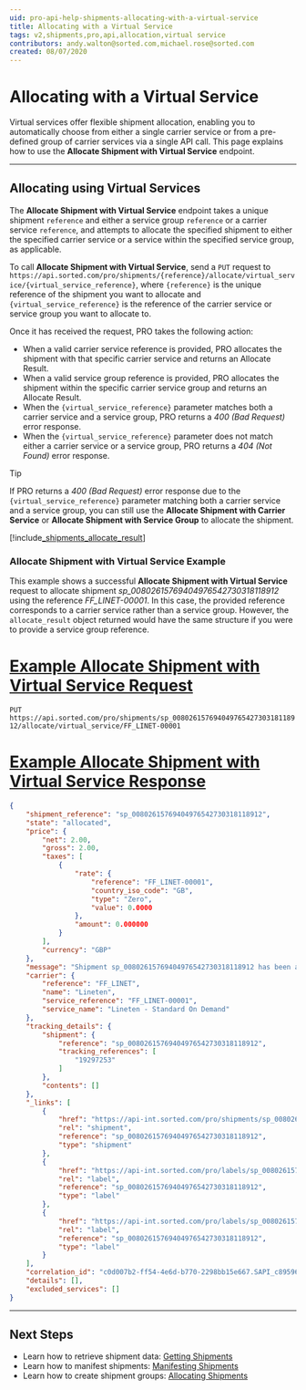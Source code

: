 ```yaml
---
uid: pro-api-help-shipments-allocating-with-a-virtual-service
title: Allocating with a Virtual Service
tags: v2,shipments,pro,api,allocation,virtual service
contributors: andy.walton@sorted.com,michael.rose@sorted.com
created: 08/07/2020
---
```

# Allocating with a Virtual Service

Virtual services offer flexible shipment allocation, enabling you to automatically choose from either a single carrier service or from a pre-defined group of carrier services via a single API call. This page explains how to use the **Allocate Shipment with Virtual Service** endpoint.

---

## Allocating using Virtual Services

The **Allocate Shipment with Virtual Service** endpoint takes a unique shipment `reference` and either a service group `reference` or a carrier service `reference`, and attempts to allocate the specified shipment to either the specified carrier service or a service within the specified service group, as applicable.

To call **Allocate Shipment with Virtual Service**, send a `PUT` request to `https://api.sorted.com/pro/shipments/{reference}/allocate/virtual_service/{virtual_service_reference}`, where `{reference}` is the unique reference of the shipment you want to allocate and `{virtual_service_reference}` is the reference of the carrier service or service group you want to allocate to.

Once it has received the request, PRO takes the following action:

* When a valid carrier service reference is provided, PRO allocates the shipment with that specific carrier service and returns an Allocate Result.
* When a valid service group reference is provided, PRO allocates the shipment within the specific carrier service group and returns an Allocate Result.
* When the `{virtual_service_reference}` parameter matches both a carrier service and a service group, PRO returns a _400 (Bad Request)_ error response.
* When the `{virtual_service_reference}` parameter does not match either a carrier service or a service group, PRO returns a _404 (Not Found)_ error response.

> [!TIP]
> If PRO returns a _400 (Bad Request)_ error response due to the `{virtual_service_reference}` parameter matching both a carrier service and a service group, you can still use the **Allocate Shipment with Carrier Service** or **Allocate Shipment with Service Group** to allocate the shipment.

[!include[_shipments_allocate_result](../includes/_shipments_allocate_result.md)]

### Allocate Shipment with Virtual Service Example

This example shows a successful **Allocate Shipment with Virtual Service** request to allocate shipment _sp_00802615769404976542730318118912_ using the reference _FF_LINET-00001_. In this case, the provided reference corresponds to a carrier service rather than a service group. However, the `allocate_result` object returned would have the same structure if you were to provide a service group reference. 

# [Example Allocate Shipment with Virtual Service Request](#tab/example-allocate-shipment-with-virtual-service-request)

`PUT https://api.sorted.com/pro/shipments/sp_00802615769404976542730318118912/allocate/virtual_service/FF_LINET-00001`

# [Example Allocate Shipment with Virtual Service Response](#tab/example-allocate-shipment-with-virtual-service-response)

```json
{
    "shipment_reference": "sp_00802615769404976542730318118912",
    "state": "allocated",
    "price": {
        "net": 2.00,
        "gross": 2.00,
        "taxes": [
            {
                "rate": {
                    "reference": "FF_LINET-00001",
                    "country_iso_code": "GB",
                    "type": "Zero",
                    "value": 0.0000
                },
                "amount": 0.000000
            }
        ],
        "currency": "GBP"
    },
    "message": "Shipment sp_00802615769404976542730318118912 has been allocated successfully",
    "carrier": {
        "reference": "FF_LINET",
        "name": "Lineten",
        "service_reference": "FF_LINET-00001",
        "service_name": "Lineten - Standard On Demand"
    },
    "tracking_details": {
        "shipment": {
            "reference": "sp_00802615769404976542730318118912",
            "tracking_references": [
                "19297253"
            ]
        },
        "contents": []
    },
    "_links": [
        {
            "href": "https://api-int.sorted.com/pro/shipments/sp_00802615769404976542730318118912",
            "rel": "shipment",
            "reference": "sp_00802615769404976542730318118912",
            "type": "shipment"
        },
        {
            "href": "https://api-int.sorted.com/pro/labels/sp_00802615769404976542730318118912/pdf",
            "rel": "label",
            "reference": "sp_00802615769404976542730318118912",
            "type": "label"
        },
        {
            "href": "https://api-int.sorted.com/pro/labels/sp_00802615769404976542730318118912/zpl",
            "rel": "label",
            "reference": "sp_00802615769404976542730318118912",
            "type": "label"
        }
    ],
    "correlation_id": "c0d007b2-ff54-4e6d-b770-2298bb15e667.SAPI_c895965a-b123-4b6e-88c3-b5fe71304303",
    "details": [],
    "excluded_services": []
}
```
---

## Next Steps

* Learn how to retrieve shipment data: [Getting Shipments](/pro/api/shipments/getting_shipments.html)
* Learn how to manifest shipments: [Manifesting Shipments](/pro/api/shipments/manifesting_shipments.html)
* Learn how to create shipment groups: [Allocating Shipments](/pro/api/shipments/allocating_shipments.html)